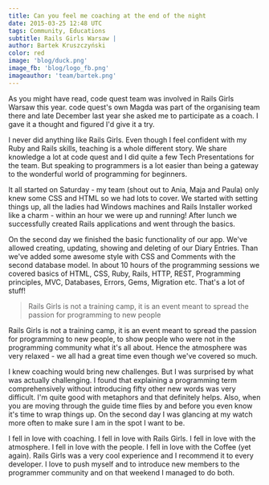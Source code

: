 ```yaml
---
title: Can you feel me coaching at the end of the night
date: 2015-03-25 12:48 UTC
tags: Community, Educations
subtitle: Rails Girls Warsaw |
author: Bartek Kruszczyński
color: red
image: 'blog/duck.png'
image_fb: 'blog/logo_fb.png'
imageauthor: 'team/bartek.png'
---
```


As you might have read, code quest team was involved in Rails Girls Warsaw this year. code quest's own Magda was part of the organising team there and late December last year she asked me to participate as a coach. I gave it a thought and figured I'd give it a try.

I never did anything like Rails Girls. Even though I feel confident with my Ruby and Rails skills, teaching is a whole different story. We share knowledge a lot at code quest and I did quite a few Tech Presentations for the team. But speaking to programmers is a lot easier than being a gateway to the wonderful world of programming for beginners.

It all started on Saturday - my team (shout out to Ania, Maja and Paula) only knew some CSS and HTML so we had lots to cover. We started with setting things up, all the ladies had Windows machines and Rails Installer worked like a charm - within an hour we were up and running! After lunch we successfully created Rails applications and went through the basics.

On the second day we finished the basic functionality of our app. We've allowed creating, updating, showing and deleting of our Diary Entries. Than we've added some awesome style with CSS and Comments with the second database model.
In about 10 hours of the programming sessions we covered basics of HTML, CSS, Ruby, Rails, HTTP, REST, Programming principles, MVC, Databases, Errors, Gems, Migration etc. That's a lot of stuff!

> Rails Girls is not a training camp, it is an event meant to spread the passion for programming to new people

Rails Girls is not a training camp, it is an event meant to spread the passion for programming to new people, to show people who were not in the programming community what it's all about. Hence the atmosphere was very relaxed - we all had a great time even though we've covered so much.

I knew coaching would bring new challenges. But I was surprised by what was actually challenging. I found that explaining a programming term comprehensively without introducing fifty other new words was very difficult. I'm quite good with metaphors and that definitely helps. Also, when you are moving through the guide time flies by and before you even know it's time to wrap things up. On the second day I was glancing at my watch more often to make sure I am in the spot I want to be.

I fell in love with coaching. I fell in love with Rails Girls. I fell in love with the atmosphere. I fell in love with the people. I fell in love with the Coffee (yet again). Rails Girls was a very cool experience and I recommend it to every developer. I love to push myself and to introduce new members to the programmer community and on that weekend I managed to do both.
